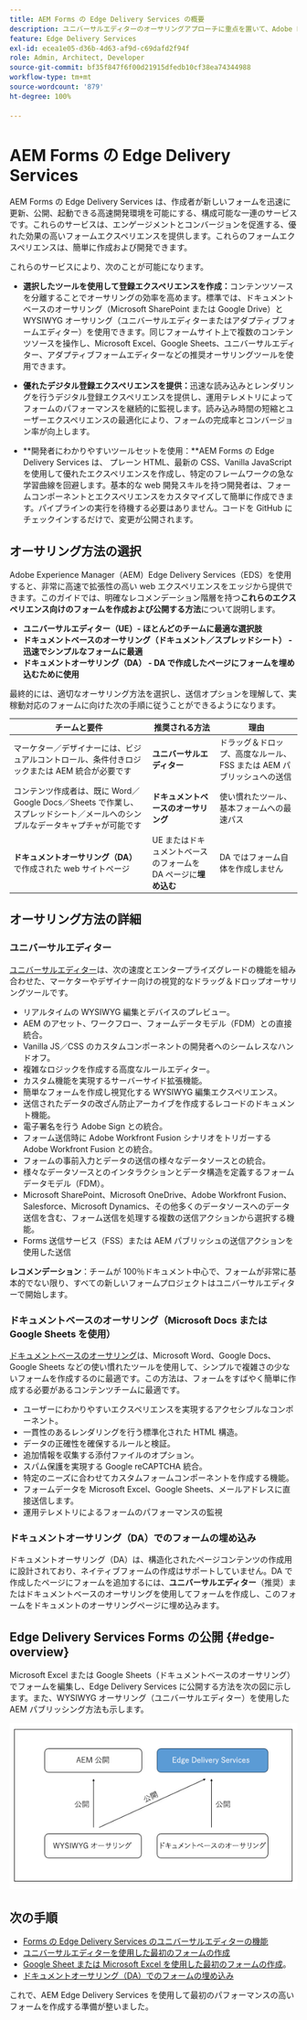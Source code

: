 ```yaml
---
title: AEM Forms の Edge Delivery Services の概要
description: ユニバーサルエディターのオーサリングアプローチに重点を置いて、Adobe Experience Manager Edge Delivery Services でパフォーマンスの高いフォームを作成および配信します。
feature: Edge Delivery Services
exl-id: ecea1e05-d36b-4d63-af9d-c69dafd2f94f
role: Admin, Architect, Developer
source-git-commit: bf35f847f6f00d21915dfedb10cf38ea74344988
workflow-type: tm+mt
source-wordcount: '879'
ht-degree: 100%

---
```



# AEM Forms の Edge Delivery Services


AEM Forms の Edge Delivery Services は、作成者が新しいフォームを迅速に更新、公開、起動できる高速開発環境を可能にする、構成可能な一連のサービスです。これらのサービスは、エンゲージメントとコンバージョンを促進する、優れた効果の高いフォームエクスペリエンスを提供します。これらのフォームエクスペリエンスは、簡単に作成および開発できます。

これらのサービスにより、次のことが可能になります。

- **選択したツールを使用して登録エクスペリエンスを作成：**&#x200B;コンテンツソースを分離することでオーサリングの効率を高めます。標準では、ドキュメントベースのオーサリング（Microsoft SharePoint または Google Drive）と WYSIWYG オーサリング（ユニバーサルエディターまたはアダプティブフォームエディター）を使用できます。同じフォームサイト上で複数のコンテンツソースを操作し、Microsoft Excel、Google Sheets、ユニバーサルエディター、アダプティブフォームエディターなどの推奨オーサリングツールを使用できます。

- **優れたデジタル登録エクスペリエンスを提供：**&#x200B;迅速な読み込みとレンダリングを行うデジタル登録エクスペリエンスを提供し、運用テレメトリによってフォームのパフォーマンスを継続的に監視します。読み込み時間の短縮とユーザーエクスペリエンスの最適化により、フォームの完成率とコンバージョン率が向上します。

- **開発者にわかりやすいツールセットを使用：**AEM Forms の Edge Delivery Services は、
プレーン HTML、最新の CSS、Vanilla JavaScript を使用して優れたエクスペリエンスを作成し、特定のフレームワークの急な学習曲線を回避します。基本的な web 開発スキルを持つ開発者は、フォームコンポーネントとエクスペリエンスをカスタマイズして簡単に作成できます。パイプラインの実行を待機する必要はありません。コードを GitHub にチェックインするだけで、変更が公開されます。

## オーサリング方法の選択


Adobe Experience Manager（AEM）Edge Delivery Services（EDS）を使用すると、非常に高速で拡張性の高い web エクスペリエンスをエッジから提供できます。このガイドでは、明確なレコメンデーション階層を持つ&#x200B;**これらのエクスペリエンス向けのフォームを作成および公開する方法**&#x200B;について説明します。

- **ユニバーサルエディター（UE）- ほとんどのチームに最適な選択肢**
- **ドキュメントベースのオーサリング（ドキュメント／スプレッドシート） - 迅速でシンプルなフォームに最適**
- **ドキュメントオーサリング（DA） - DA で作成したページにフォームを埋め込むために使用**

最終的には、適切なオーサリング方法を選択し、送信オプションを理解して、実稼動対応のフォームに向けた次の手順に従うことができるようになります。


| チームと要件 | 推奨される方法 | 理由 |
|--------------------|--------------------|-----|
| マーケター／デザイナーには、ビジュアルコントロール、条件付きロジックまたは AEM 統合が必要です | **ユニバーサルエディター** | ドラッグ＆ドロップ、高度なルール、FSS または AEM パブリッシュへの送信 |
| コンテンツ作成者は、既に Word／Google Docs／Sheets で作業し、スプレッドシート／メールへのシンプルなデータキャプチャが可能です | **ドキュメントベースのオーサリング** | 使い慣れたツール、基本フォームへの最速パス |
| **ドキュメントオーサリング（DA）**&#x200B;で作成された web サイトページ | UE またはドキュメントベースのフォームを DA ページに&#x200B;**埋め込む** | DA ではフォーム自体を作成しません |


## オーサリング方法の詳細

### ユニバーサルエディター

<!--
<span class="preview"> This is a pre-release feature available through our <a href="https://experienceleague.adobe.com/docs/experience-manager-cloud-service/content/release-notes/prerelease.html?lang=ja#new-features">pre-release channel</a>. </span>
-->

[ユニバーサルエディター](/help/edge/docs/forms/universal-editor/overview-universal-editor-for-edge-delivery-services-for-forms.md)は、次の速度とエンタープライズグレードの機能を組み合わせた、マーケターやデザイナー向けの視覚的なドラッグ＆ドロップオーサリングツールです。

- リアルタイムの WYSIWYG 編集とデバイスのプレビュー。
- AEM のアセット、ワークフロー、フォームデータモデル（FDM）との直接統合。
- Vanilla JS／CSS のカスタムコンポーネントの開発者へのシームレスなハンドオフ。
- 複雑なロジックを作成する高度なルールエディター。
- カスタム機能を実現するサーバーサイド拡張機能。
- 簡単なフォームを作成し視覚化する WYSIWYG 編集エクスペリエンス。
- 送信されたデータの改ざん防止アーカイブを作成するレコードのドキュメント機能。
- 電子署名を行う Adobe Sign との統合。
- フォーム送信時に Adobe Workfront Fusion シナリオをトリガーする Adobe Workfront Fusion との統合。
- フォームの事前入力とデータの送信の様々なデータソースとの統合。
- 様々なデータソースとのインタラクションとデータ構造を定義するフォームデータモデル（FDM）。
- Microsoft SharePoint、Microsoft OneDrive、Adobe Workfront Fusion、Salesforce、Microsoft Dynamics、その他多くのデータソースへのデータ送信を含む、フォーム送信を処理する複数の送信アクションから選択する機能。
- Forms 送信サービス（FSS）または AEM パブリッシュの送信アクションを使用した送信

**レコメンデーション**：チームが 100％ドキュメント中心で、フォームが非常に基本的でない限り、すべての新しいフォームプロジェクトはユニバーサルエディターで開始します。


### ドキュメントベースのオーサリング（Microsoft Docs または Google Sheets を使用）

[ドキュメントベースのオーサリング](/help/edge/docs/forms/tutorial.md)は、Microsoft Word、Google Docs、Google Sheets などの使い慣れたツールを使用して、シンプルで複雑さの少ないフォームを作成するのに最適です。この方法は、フォームをすばやく簡単に作成する必要があるコンテンツチームに最適です。

- ユーザーにわかりやすいエクスペリエンスを実現するアクセシブルなコンポーネント。
- 一貫性のあるレンダリングを行う標準化された HTML 構造。
- データの正確性を確保するルールと検証。
- 追加情報を収集する添付ファイルのオプション。
- スパム保護を実現する Google reCAPTCHA 統合。
- 特定のニーズに合わせてカスタムフォームコンポーネントを作成する機能。
- フォームデータを Microsoft Excel、Google Sheets、メールアドレスに直接送信します。
- 運用テレメトリによるフォームのパフォーマンスの監視


### ドキュメントオーサリング（DA）でのフォームの埋め込み

ドキュメントオーサリング（DA）は、構造化されたページコンテンツの作成用に設計されており、ネイティブフォームの作成はサポートしていません。DA で作成したページにフォームを追加するには、**ユニバーサルエディター**（推奨）またはドキュメントベースのオーサリングを使用してフォームを作成し、このフォームをドキュメントのオーサリングページに埋め込みます。

## Edge Delivery Services Forms の公開 {#edge-overview}

Microsoft Excel または Google Sheets（ドキュメントベースのオーサリング）でフォームを編集し、Edge Delivery Services に公開する方法を次の図に示します。また、WYSIWYG オーサリング（ユニバーサルエディター）を使用した AEM パブリッシング方法も示します。

![Edge Delivery Services と AEM に公開](/help/edge/docs/forms/assets/AEM-forms-with-EDS-publishing.png)


<!-- 
## Feature Comparison

| Capability | Universal Editor | Document-Based | Document Authoring |
|------------|-----------------|----------------|--------------------|
| Visual drag-and-drop | ✅ | – | – |
| Advanced rules editor | ✅ | Limited | – |
| Attachments | ✅ | EA | – |
| reCAPTCHA Enterprise | ✅ | ✅ | Depends on embed |
| Submit to spreadsheet/email | ✅ (FSS) | ✅ (FSS) | Via embed |
| Submit to AEM workflows/FDM | ✅ | – | Via UE embed |
| Custom components (JS/CSS) | ✅ | ✅ | Via embed |
| Localization via Sites | ✅ | Manual | Via embed |
-->

## 次の手順

- [Forms の Edge Delivery Services のユニバーサルエディターの機能](/help/edge/docs/forms/universal-editor/overview-universal-editor-for-edge-delivery-services-for-forms.md)
- [ユニバーサルエディターを使用した最初のフォームの作成](/help/edge/docs/forms/universal-editor/create-forms.md)
- [Google Sheet または Microsoft Excel を使用した最初のフォームの作成](/help/edge/docs/forms/tutorial.md)。
- [ドキュメントオーサリング（DA）でのフォームの埋め込み](https://www.aem.live/developer/da-tutorial)


これで、AEM Edge Delivery Services を使用して最初のパフォーマンスの高いフォームを作成する準備が整いました。


<!--
## Start creating forms

- [Get started with Edge Delivery Services for AEM Forms](/help/edge/docs/forms/tutorial.md)
- [Create a form using Google Sheets or Microsoft Excel](/help/edge/docs/forms/create-forms.md)
- [Set up your Google Sheets or Microsoft Excel files to start accepting data​](/help/edge/docs/forms/submit-forms.md)
- [Publish your form and start collecting data](/help/edge/docs/forms/publish-forms.md)
- [Customize the look of your forms​](/help/edge/docs/forms/style-theme-forms.md)
- [Add repeatable sections to a form​](/help/edge/docs/forms/repeatable-forms.md)
- [Show a custom thank you message after form submission​](/help/edge/docs/forms/thank-you-page-form.md)
- [Adaptive Form Block components and their properties](/help/edge/docs/forms/form-components.md)
- [Real Use Monitoring](https://www.aem.live/developer/rum#authentication)

## Start creating forms

<div>

  <style>
    .card-container {
        width: calc(33.33% - 10px);;
        margin: 5px;
        border: 1px solid #ccc;
        border-radius: 5px;
        padding: 5px;
        box-sizing: border-box;
        transition: background-color 0.3s ease; /* Adding transition effect */
    }
    .card-container:hover {
        background-color: #f0f0f0; /* Changing background color on hover */
    }
</style>

<div style="display: flex; flex-wrap: wrap; justify-content: space-between; margin: -5px;">
    <div class="card-container">
        <a href="/help/edge/docs/forms/create-forms.md">
            <img src="/help/edge/assets/smock_devices_18_n.svg" alt="Create a form using eds forms" style="border-radius: 5px;"> </b>
            <br><b style="margin-top: 5px;">Create a form using Google Sheets or Microsoft Excel</b>
        </a>
        <p>Create forms that load and render quickly and automatically reflows on mobile devices.</p>
    </div>
    <div class="card-container">
        <a href="/help/edge/docs/forms/create-forms.md#manually-configure-a-spreadsheet-to-accept-data">   
            <img src="/help/edge/assets/smock_platformdatamapping_18_n.svg" alt="Submit form" alt="Use Form Fragments in an EDS Form" style="border-radius: 5px;"> </b>
            <br><b style="margin-top: 5px;">Submit form to spreadsheet</b>
        </a>
        <p>Submit forms directly to your Microsoft Excel or Google Sheets.</p>
    </div>
     <div class="card-container">
        <a href="/help/edge/docs/forms/style-theme-forms.md">
            <img src="/help/edge/assets/smock_imageautomode_18_N.svg" alt="Apply styles or themes to an eds form" style="border-radius: 5px;"> </b>
            <br><b style="margin-top: 5px;">Customize a theme</b>
        </a>
        <p>Create a consistent brand image by applying the same theme across forms.</p>
    </div>
      <div class="card-container">
        <a href="/help/edge/docs/forms/validate-forms.md">
            <img src="/help/edge/assets/smock_condition_18_n.svg" alt="Add validations to form fields" style="border-radius: 5px;"> </b>
            <br><b style="margin-top: 5px;">Apply field validations</b>
        </a>
        <p>Reduce errors and frustration by checking form inputs for proper formatting.</p>
    </div> 
            <div class="card-container">
        <a href="/help/edge/docs/forms/rules-forms.md">
            <img src="/help/edge/assets/smock_documentfragment_18_n.svg" alt="Use rules to add dynamic behaviour to a form" style="border-radius: 5px;"> </b>
            <br><b style="margin-top: 5px;">Use rules to add dynamic behaviour to a form</b>
        </a>
        <p>Reuse preconfigured fragments across multiple forms.</p>
    </div>
    <div class="card-container">
        <a href="/help/edge/docs/forms/translate-forms.md">  
            <img src="/help/edge/assets/smock_abc_18_n.svg" alt="Translate an EDS Form" style="border-radius: 5px;"> </b>
            <br><b style="margin-top: 5px;">Translate a form</b>
        </a>
        <p>Extend the reach of your forms while keeping costs in check.</p>
    </div>
    <div class="card-container">
        <a href="/help/edge/docs/forms/repeatable-forms.md">  
            <img src="/help/edge/assets/smock_addto_18_n.svg" alt="Add repeatable sections to an EDS Form" style="border-radius: 5px;"> </b>
            <br><b style="margin-top: 5px;">Add repeatable sections</b>
        </a>
        <p>Effortlessly create and add repeatable sections to a form.</p>
    </div>
    <div class="card-container">
        <a href="/help/edge/docs/forms/custom-components-forms.md"> 
            <img src="/help/edge/assets/smock_userdeveloper_18_n.svg" alt="Create custom forms components using standard JavaScript and CSS"  style="border-radius: 5px;"> </b>
            <br><b style="margin-top: 5px;">Create custom components</b>
        </a>
        <p>Use standard JavaScript and CSS to create components and themes.</p>
    </div>
    <div class="card-container">
        <a href="/help/edge/docs/forms/recaptacha-forms.md">  
            <img src="/help//edge/assets/smock_keyclock_18_n.svg" alt="Use reCAPTCHA in an EDS Form" style="border-radius: 5px;"> </b>
            <br><b style="margin-top: 5px;">Use reCAPTCHA</b>
        </a>
        <p>Use OOTB reCAPTCHA integration for robust spam and bot protection.</p>
    </div>


</div>


</br>

-->
